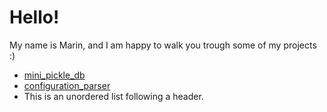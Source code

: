# Hello!

My name is Marin, and I am happy to walk you trough some of my projects :)

*   <a href="https://github.com/murrou-cell/mini_pickle_db" target="blank"> mini_pickle_db </a>
*   <a href="https://github.com/murrou-cell/configuration_parser" target="blank"> configuration_parser </a>
*   This is an unordered list following a header.
